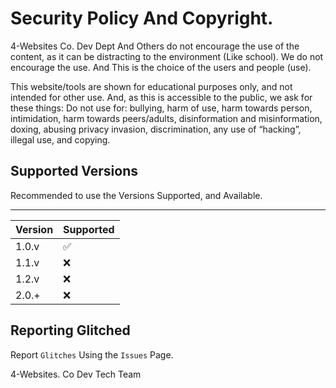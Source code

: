 # Security Policy And Copyright.

4-Websites Co. Dev Dept And Others do not encourage the use of the content, as it can be distracting to the environment (Like school). We do not encourage the use. And This is the choice of the users and people (use).

This website/tools are shown for educational purposes only, and not intended for other use. And, as this is accessible to the public, we ask for these things:
Do not use for:
bullying, harm of use, harm towards person, intimidation, harm towards peers/adults, disinformation and misinformation, doxing, abusing privacy invasion, discrimination, any use of “hacking”, illegal use, and copying.

## Supported Versions

Recommended to use the Versions Supported, and Available.
________________________________
| Version | Supported          |
| ------- | ------------------ |
| 1.0.v   | :white_check_mark: |
| 1.1.v   | :x:                |
| 1.2.v   | :x:                |
| 2.0.+   | :x:                |


## Reporting Glitched

Report `Glitches` Using the `Issues` Page.

4-Websites. Co Dev Tech Team
